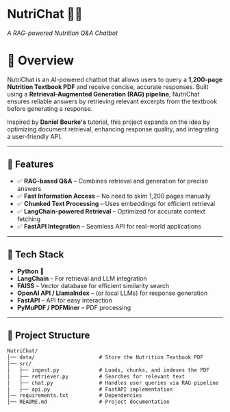# NutriChat 🥗💬  
*A RAG-powered Nutrition Q&A Chatbot*  

## <h1>📌 Overview</h1>  
NutriChat is an AI-powered chatbot that allows users to query a **1,200-page Nutrition Textbook PDF** and receive concise, accurate responses. Built using a **Retrieval-Augmented Generation (RAG) pipeline**, NutriChat ensures reliable answers by retrieving relevant excerpts from the textbook before generating a response.  

Inspired by **Daniel Bourke's** tutorial, this project expands on the idea by optimizing document retrieval, enhancing response quality, and integrating a user-friendly API.  

---

## <h2>🚀 Features</h2>  
<ul>
  <li>✅ <b>RAG-based Q&A</b> – Combines retrieval and generation for precise answers</li>
  <li>✅ <b>Fast Information Access</b> – No need to skim 1,200 pages manually</li>
  <li>✅ <b>Chunked Text Processing</b> – Uses embeddings for efficient retrieval</li>
  <li>✅ <b>LangChain-powered Retrieval</b> – Optimized for accurate context fetching</li>
  <li>✅ <b>FastAPI Integration</b> – Seamless API for real-world applications</li>
</ul>  

---

## <h2>🔧 Tech Stack</h2>  
<ul>
  <li><b>Python</b> 🐍</li>
  <li><b>LangChain</b> – For retrieval and LLM integration</li>
  <li><b>FAISS</b> – Vector database for efficient similarity search</li>
  <li><b>OpenAI API / LlamaIndex</b> – (or local LLMs) for response generation</li>
  <li><b>FastAPI</b> – API for easy interaction</li>
  <li><b>PyMuPDF / PDFMiner</b> – PDF processing</li>
</ul>  

---

## <h2>📂 Project Structure</h2>  
```html
NutriChat/
│── data/                     # Store the Nutrition Textbook PDF  
│── src/                      
│   ├── ingest.py             # Loads, chunks, and indexes the PDF  
│   ├── retriever.py          # Searches for relevant text  
│   ├── chat.py               # Handles user queries via RAG pipeline  
│   ├── api.py                # FastAPI implementation  
│── requirements.txt          # Dependencies  
│── README.md                 # Project documentation  
